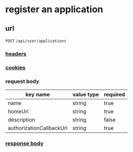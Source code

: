 # register an application

## url

`POST` `/api/user/applications`

### [headers](../request/headers.html)

### [cookies](../request/cookies.html)

### request body

key name | value type | required
--- | --- | ---
name | string | true
homeUrl | string | true
description | string | false
authorizationCallbackUrl | string | true

### [response body](../response.html)
